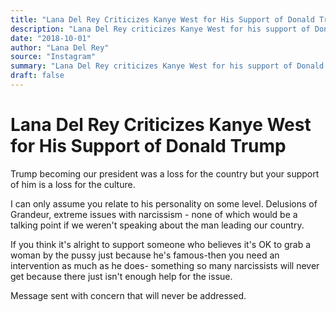 ```yaml
---
title: "Lana Del Rey Criticizes Kanye West for His Support of Donald Trump"
description: "Lana Del Rey criticizes Kanye West for his support of Donald Trump Trump becoming our president was a loss for the country. I can only assume you relate to his personality on some level. Delusions of ..."
date: "2018-10-01"
author: "Lana Del Rey"
source: "Instagram"
summary: "Lana Del Rey criticizes Kanye West for his support of Donald Trump Trump becoming our president was a loss for the country. I can only assume you relate to his personality on some level. Delusions of Grandeur, extreme issues with narcissism - none of which would be a talking point if we weren't speaking about the man leading our country. Message sent with concern that will never be addressed."
draft: false
---
```


# Lana Del Rey Criticizes Kanye West for His Support of Donald Trump

Trump becoming our president was a loss for the country but your support of him is a loss for the culture.

I can only assume you relate to his personality on some level. Delusions of Grandeur, extreme issues with narcissism - none of which would be a talking point if we weren't speaking about the man leading our country.

If you think it's alright to support someone who believes it's OK to grab a woman by the pussy just because he's famous-then you need an intervention as much as he does- something so many narcissists will never get because there just isn't enough help for the issue.

Message sent with concern that will never be addressed.
